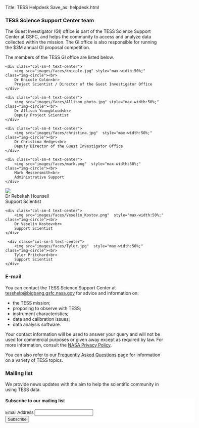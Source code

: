 Title: TESS Helpdesk
Save_as: helpdesk.html

### TESS Science Support Center team

The Guest Investigator (GI) office is part of the TESS Science Support Center at GSFC, and helps the community to access and analyze data collected within the mission. The GI office is also responsible for running the $3M annual GI proposal competition.

The members of the TESS GI office are listed below.

<div class="row">

    <div class="col-sm-4 text-center">
        <img src="images/faces/knicole.jpg" style="max-width:50%;" class="img-circle"><br>
        Dr Knicole Colón<br>
        Project Scientist / Director of the Guest Investigator Office
    </div>
    
    <div class="col-sm-4 text-center">
        <img src="images/faces/Allison_photo.jpg" style="max-width:50%;" class="img-circle"><br>
        Dr Allison Youngblood<br>
        Deputy Project Scientist
    </div>
    
    <div class="col-sm-4 text-center">
        <img src="images/faces/christina.jpg"  style="max-width:50%;" class="img-circle"><br>
        Dr Christina Hedges<br>
        Deputy Director of the Guest Investigator Office
    </div>

    <div class="col-sm-4 text-center">
        <img src="images/faces/mark.png"  style="max-width:50%;" class="img-circle"><br>
        Mark Messersmith<br>
        Administrative Support
    </div>
    
    
</div>
    
<div class="row">

   <div class="col-sm-4 text-center">
    <img src="images/faces/rebekah.jpg" style="max-width:50%;" class="img-circle"><br>
        Dr Rebekah Hounsell<br>
        Support Scientist
    </div>
    
    <div class="col-sm-4 text-center">
        <img src="images/faces/Veselin_Kostov.png"  style="max-width:50%;" class="img-circle"><br>
        Dr Veselin Kostov<br>
        Support Scientist
    </div>
    
     <div class="col-sm-4 text-center">
        <img src="images/faces/Tyler.jpg"  style="max-width:50%;" class="img-circle"><br>
        Tyler Pritchard<br>
        Support Scientist
    </div>
    
</div>

### E-mail

You can contact the TESS Science Support Center at [tesshelp@bigbang.gsfc.nasa.gov](mailto:tesshelp@bigbang.gsfc.nasa.gov) for advice and information on:

* the TESS mission;
* proposing to observe with TESS;
* instrument characteristics;
* data and calibration issues;
* data analysis software.

Your contact information will be used to answer your query and will
not be used for commercial purposes or given away except as required
by law. For more information, consult the
[NASA Privacy Policy](http://www.nasa.gov/about/highlights/HP_Privacy.html).

You can also refer to our [Frequently Asked Questions](faq.html) page
for information on a variety of TESS topics.

### Mailing list

We provide news updates with the aim to help the scientific community in using TESS data. 

<!-- Begin MailChimp Signup Form -->
<link href="//cdn-images.mailchimp.com/embedcode/classic-10_7.css" rel="stylesheet" type="text/css">
<style type="text/css">
    #mc_embed_signup{background:#fff; clear:left; font:14px Helvetica,Arial,sans-serif;  width:600px;}
    /* Add your own MailChimp form style overrides in your site stylesheet or in this style block.
       We recommend moving this block and the preceding CSS link to the HEAD of your HTML file. */
</style>
<div id="mc_embed_signup">
<form action="//nasa.us15.list-manage.com/subscribe/post?u=157ce755ac3a9b51b8ab7373b&amp;id=c62f997f18" method="post" id="mc-embedded-subscribe-form" name="mc-embedded-subscribe-form" class="validate" target="_blank" novalidate>
    <div id="mc_embed_signup_scroll">
    <h4>Subscribe to our mailing list</h4>
<div class="mc-field-group">
    <label for="mce-EMAIL">Email Address </label>
    <input type="email" value="" name="EMAIL" class="required email" id="mce-EMAIL">
</div>
    <div id="mce-responses" class="clear">
        <div class="response" id="mce-error-response" style="display:none"></div>
        <div class="response" id="mce-success-response" style="display:none"></div>
    </div>    <!-- real people should not fill this in and expect good things - do not remove this or risk form bot signups-->
    <div style="position: absolute; left: -5000px;" aria-hidden="true"><input type="text" name="b_157ce755ac3a9b51b8ab7373b_c62f997f18" tabindex="-1" value=""></div>
    <div class="clear"><input type="submit" value="Subscribe" name="subscribe" id="mc-embedded-subscribe" class="button"></div>
    </div>
</form>
</div>
   <script type='text/javascript' src='//s3.amazonaws.com/downloads.mailchimp.com/js/mc-validate.js'></script><script type='text/javascript'>(function($) {window.fnames = new Array(); window.ftypes = new Array();fnames[0]='EMAIL';ftypes[0]='email';fnames[1]='FNAME';ftypes[1]='text';fnames[2]='LNAME';ftypes[2]='text';}(jQuery));var $mcj = jQuery.noConflict(true);</script>

<!--End mc_embed_signup-->

<!--End mc_embed_signup-->

<!-- ### Twitter

You can also tweet your questions to <a href="https://twitter.com/TESScsc">@TESScsc</a> on Twitter. -->

<!-- ### FAQ

The FAQ archives at MAST for
[Kepler](http://archive.stsci.edu/mast_faq.php?mission=KEPLER) and
[K2](http://archive.stsci.edu/mast_faq.php?mission=K2) answer many
questions about the missions as well as how to retrieve and analyze
the data.  The FAQ archives on the original Kepler/K2 website can be accessed
[here for Kepler](/FAQ.shtml) and
[here for K2](/K2/FAQ.shtml).  -->
